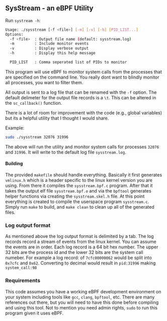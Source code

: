 ## SysStream - an eBPF Utility

Run `systream -h`:  

```bash
Usage: ./sysstream [-f <file>] [-m] [-v] [-h] [PID_LIST...]
Options:
  -f <file>  : Output file name (default: sysstream.log)
  -m         : Include monitor events
  -v         : Display verbose output
  -h         : Display this help message

  PID_LIST   : Comma seperated list of PIDs to monitor
```

This program will use eBPF to monitor system calls from the processes that are specified on the command line.  You really dont want to blindly monitor all processes, you want to filter them.

All output is sent to a log file that can be renamed with the `-f` option. The
default delimeter for the output file records is a `\t`.  This can be altered in the `sc_callback()` function.

There is a lot of room for improvement with the code (e.g., global variables) but its a helpful utility that I thought I would share.

Example:

```bash
sudo ./sysstream 32076 31996 
```

The above will run the utility and monitor system calls for processes `32076` and `31996`.  It will write to the default log file `sysstream.log`.

#### Building
The provided `makefile` should handle everything.  Basically it first generates `vmlinux.h` which is a header specific to the linux kernel version you are using.  From there it compiles the `sysstream.bpf.c` program.  After that it takes the output elf file `sysstream.bpf.o` and via the `bpftool` generates helper functions via creating the `sysstream.skel.h` file.  At this point everything is created to compile the userspace program `sysstream.c`. Simply run `make` to build, and `make clean` to clean up all of the generated files. 

### Log output format
As mentioned above the log output format is delimited by a tab.  The log records record a stream of events from the linux kernel.   You can assume the events are in order.  Each log record is a 64 bit hex number.  The upper 32 bits are the process id and the lower 32 bits are the system call numeber.  For example a log record: of `7cfc00000062` would be split into `0x7cfc` and `0x62`.  Converting to decimal would result in `pid:31996` making `system_call:98`

### Requirements
This code assumes you have a working eBPF development environment on your system including tools like `gcc`, `clang`, `bpftool`, etc.  There are many references out there, but you will need to have this done before compiling and using this tool.  Not to mention you need admin rights, `sudo` to run this program given it uses eBPF.

